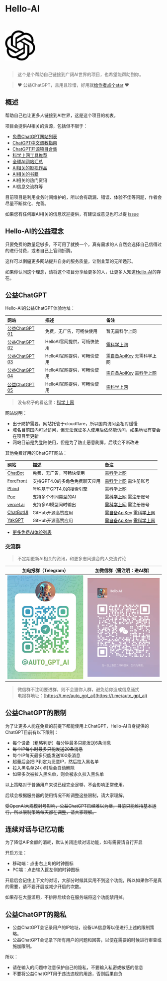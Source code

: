 # Hello-AI

<br />
<br />
<img alt="Hello-AI" src="/assets/img/logo.png" width="96" height="96">
<br />
<br />

> 这个是个帮助自己链接到广阔AI世界的项目，也希望能帮助到你。

> ❤️ 公益ChatGPT，且用且珍惜，好用就[给作者点个star](https://github.com/xxxily/hello-ai) ❤️

## 概述

帮助自己也让更多人链接到AI世界，这是这个项目的初衷。  

项目会提供AI相关的资源，包括但不限于：

- [免费ChatGPT网站列表](./FreeChatGPTSiteList.md)
- [ChatGPT中文调教指南](./chatgptPrompts.md)
- [ChatGPT开源项目合集](./awesome-open-gpt.md)
- [科学上网工具推荐](./airport.md)
- [全球AI网站汇总](./navigation.md)
- [AI相关的影视作品](./film.md)
- [AI相关的书籍](./books.md)
- AI相关的热门资讯
- AI信息交流群等

目前项目是利用业务时间维护的，所以会有疏漏、错误、体验不佳等问题，作者会尽量不断优化、完善。  

如果您有任何跟AI相关的信息欢迎提供，有建议或意见也可以提 [issue](https://github.com/xxxily/hello-ai/issues)

## Hello-AI的公益理念

只要免费的数量足够多，不可用了就换一个，真有需求的人自然会选择自己信得过的进行付费，或者自己上官网折腾。  

这样可以倒逼更多网站提升自身的服务质量，让割韭菜的无所遁形。  

如果你认同这个理念，请将这个项目分享给更多的人，让更多人知道[Hello-AI](https://github.com/xxxily/hello-ai)的存在。  

## 公益ChatGPT

Hello-AI的公益ChatGPT体验地址：

| 网站 | 描述 | 备注 |
| :---- | :---- | :---- |
| [公益ChatGPT 01](https://chat.fed.qiweioa.cn) | 免费，无广告，可畅快使用 | 暂无需科学上网 |
| [公益ChatGPT 02](https://gpt.anzz.top/) | HelloAI官网提供，可畅快使用 | [需科学上网](./airport.md) |
| [公益ChatGPT 03](https://gpt.in.anzz.top/) | HelloAI官网提供，可畅快使用 | [需自备ApiKey](./buy.md) 无需科学上网 |
| [公益ChatGPT 04](https://chat.in.anzz.top/) | HelloAI官网提供，可畅快使用 | [需自备ApiKey](./buy.md) [需科学上网](./airport.md) |
| [公益ChatGPT 05](https://free.anzz.top/) | HelloAI官网提供，可畅快使用 | [需科学上网](./airport.md) |

> 没有梯子的看这里：[科学上网](./airport.md)

网站说明：

- 出于防护需要，网站托管于cloudflare，所以国内访问会相对缓慢
- 域名目前国内可以访问，但无法保证多人使用后依然能访问，如果地址有变会在项目里更新
- 网站目前是免登陆使用，但是为了防止恶意刷屏，后续会不断改进

其他免费好用的ChatGPT网站：  

| 网站 | 描述 | 备注 |
| :---- | :---- | :---- |
| [ChatBot](https://chatbot.theb.ai/) | 免费，无广告，可畅快使用 | [需科学上网](./airport.md) |
| [ForeFront](https://chat.forefront.ai/) | 支持GPT4.0的多角色免费聊天应用 | [需科学上网](./airport.md) 需注册账号 |
| [Phind](https://www.phind.com/) | 号称基于GPT4.0的搜索引擎 | [需科学上网](./airport.md) |
| [Poe](https://poe.com/) | 支持多个不同类型的AI | [需科学上网](./airport.md) 需注册账号 |
| [vercel.ai](https://play.vercel.ai/) | 支持多AI模型同时输出 | [需科学上网](./airport.md) 需注册账号 |
| [ChatBotUI](https://www.chatbotui.com/zh) | GitHub开源高赞应用 | [需自备ApiKey](./buy.md) [需科学上网](./airport.md) |
| [YakGPT](https://yakgpt.vercel.app/) | GitHub开源高赞应用 | [需自备ApiKey](./buy.md) [需科学上网](./airport.md) |

- [更多免费AI体验列表](./FreeChatGPTSiteList.md)

### 交流群

> 不定期更新AI相关的资讯，和更多志同道合的人交流讨论  

| 加电报群（Telegram） | 加微信群（需注明：进AI群） |
| :----: | :----: |
| <img src="/assets/img/tg_qun.jpg" width="280"/> | <img src="/assets/img/WeChat2.png" width=280 /> |

> 微信群不注明要进群，则不会邀你入群，避免给你造成信息骚扰  
> 电报群地址：[https://t.me/auto_gpt_ai](https://t.me/auto_gpt_ai)  

## 公益ChatGPT的限制

为了让更多人能在免费的前提下都能使用上ChatGPT，Hello-AI自身提供的ChatGPT目前有以下限制：

- 每个设备（粗略判断）每分钟最多只能发送6条消息
- ~~每个IP每小时最多只能发送20条消息~~
- 每个IP每天最多只能发送100条消息
- 超量后会把IP判定为恶意IP，然后拉入黑名单
- 拉入黑名单24小时后会自动解除
- 如果多次被拉入黑名单，则会被永久拉入黑名单

以上策略对于普通用户来说已经完全足够，不会影响正常使用。  

后续会根据服务器的使用情况不断调整这些限制，请大家理解。  

~~受OpenAI大规模封号影响，公益ChatGPT已经难以为继，目前只能维持基本运行，所以限制策略每天都在调整，请大家理解。~~

## 连续对话与记忆功能

为了降低AIP金额的消耗，默认关闭连续对话功能，如有需要请自行开启  

开启方法：  

- 移动端：点击右上角的时钟图标
- PC端：点击输入筐左侧的时钟图标

开启后会记住上下文的对话，大部分时候其实用不到这个功能，所以如果你不是真的需要，请不要开启或减少开启的次数。  

如果存在大量滥用，不排除后续会在服务端将这个功能禁用掉。

## 公益ChatGPT的隐私

- 公益ChatGPT会记录用户的IP地址，设备UA信息等以便进行上述的限制策略。
- 公益ChatGPT会记录下所有用户的问题和回答，以便在需要的时候进行审查或施加限制。

所以：

- 请在输入的问题中注意保护自己的隐私，不要输入私密或敏感的信息
- 不要将公益ChatGPT用于违法违规的用途，否则后果自负

